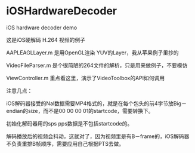 # iOSHardwareDecoder

iOS hardware decoder demo

这是iOS硬解码 H.264 视频的例子

AAPLEAGLLayer.m 是用OpenGL渲染 YUV的Layer，我从苹果例子里抄的

VideoFileParser.m 是个很简陋的264文件的解析，只是用来做例子，不要模仿

ViewController.m 重点看这里，演示了VideoToolbox的API如何调用

注意几点：

iOS解码器接受的Nal数据需要MP4格式的，就是在每个包头的前4字节放Big－endian的size，而不是00 00 00 01的startcode，需要转换下。

初始化解码器用的sps pps数据是不包括startcode的。

解码播放后的视频会抖动，这就对了，因为视频里是有B－frame的，iOS解码器不负责重排B帧顺序，需要应用自己根据PTS去做。
